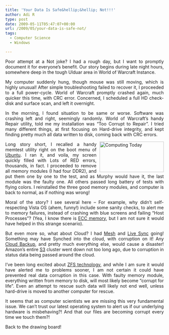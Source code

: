 ```yaml
---
title: 'Your Data Is Safe&hellip;&hellip; Not!!!'
author: Adi R
type: post
date: 2009-05-11T05:47:07+00:00
url: /2009/05/your-data-is-safe-not/
tags:
  - Computer Science
  - Windows

---
```

<p align="justify">
  Poor attempt at a Not joke? I had a rough day, but I want to promptly document it for everyone’s benefit. Our story begins during late night hours, somewhere deep in the tough Ulduar area in World of Warcraft Instance.
</p>

<p align="justify">
  My computer suddenly hung, though mouse was still moving, which is highly unusual! After simple troubleshooting failed to recover it, I proceeded to a full power-cycle. World of Warcraft promptly crashed again, much quicker this time, with CRC error. Concerned, I scheduled a full HD check-disk and surface scan, and left it overnight.
</p>

<p align="justify">
  In the morning, I found situation to be same or worse. Software was crashing left and right, seemingly randomly. World of Warcraft’s handy Repair utility, told me my installation was “Too Corrupt to Repair”. I tried many different things, at first focusing on Hard-drive integrity, and kept finding pretty much all data written to disk, coming back with CRC errors.
</p>

<p align="justify">
  <img style="border-bottom: 0px; border-left: 0px; margin: 0px 0px 0px 10px; display: inline; border-top: 0px; border-right: 0px" title="Computing Today" border="0" alt="Computing Today" align="right" src="/uploads/2009/05/computingtoday.png?resize=204%2C97" width="204" height="97" data-recalc-dims="1" />Long story short, I recalled a handy memtest utility right on the boot menu of <a href="http://www.ubuntu.com/" target="_blank">Ubuntu</a>. I ran it, and voila, my screen quickly filled with Lots of RED errors, thousands, in fact. I proceeded to remove all memory modules (I had four DDR2), and put them one by one to the test, and as Murphy would have it, the last module was the faulty one. All others passed long battery of tests with flying colors. I reinstalled the three good memory modules, and computer is back to normal, as if nothing was wrong!
</p>

<p align="justify">
  Moral of the story? I see several here – For example, why didn’t self-respecting Vista OS (ahem, funny!) include some sanity checks, to alert me to memory failures, instead of crashing with blue screens and failing “Host Processes”? (Yea, I know there is <a href="http://en.wikipedia.org/wiki/Dynamic_random_access_memory#Errors_and_error_correction" target="_blank">ECC memory</a>, but I am not sure it would have helped in this strange scenario).
</p>

<p align="justify">
  But even more so, what about Cloud? I had <a href="https://www.mesh.com/welcome/default.aspx" target="_blank">Mesh</a> and <a href="http://sync.live.com" target="_blank">Live Sync</a> going! Something may have Synched into the cloud, with corruption on it! Any <a href="http://www.mozy.com" target="_blank">Cloud Backup</a>, and pretty much everything else, would cause a disaster! Amazon’s entire <a href="http://aws.amazon.com/s3/faqs/" target="_blank">S3</a> cluster went down not too long ago, due to corruption in status data being passed around the cloud.
</p>

<p align="justify">
  I’ve been long excited about <a href="http://opensolaris.org/os/community/zfs/whatis/" target="_blank">ZFS technology</a>, and while I am sure it would have alerted me to problems sooner, I am not certain it could have prevented real data corruption in this case. With faulty memory module, everything written from memory to disk, will most likely become “corrupt for life”. Even an attempt to rescue such data will likely not end well, unless hard-drive is moved to another computer for rescue.
</p>

<p align="justify">
  It seems that as computer scientists we are missing this very fundamental issue. We can’t trust our latest operating system to alert us if our underlying hardware is misbehaving?! And that our files are becoming corrupt every time we touch them?!
</p>

<p align="justify">
  Back to the drawing board!
</p>